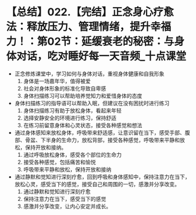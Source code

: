 # 【总结】022.【完结】正念身心疗愈法：释放压力、管理情绪，提升幸福力！：第02节：延缓衰老的秘密：与身体对话，吃对睡好每一天音频_十点课堂

-   正念修炼课堂中，学习如何与身体对话，重视身体健康和自我形象
    1.  身体是一场嘉年华，值得被爱
    2.  社会对身体形象的标准化导致自卑感
    3.  身体扫描练习可以帮助培养觉知力和爱惜身体的态度
-   身体扫描练习的指导语可以帮助入眠，但建议在没有困扰时进行练习
    1.  身体扫描练习有助于放松身体，看起来年轻
    2.  选择安静安全的环境进行练习，保持舒适
    3.  在练习前留意身体和心灵状态，接受各种感觉和想法
-   通过身体感知来放松身体，呼吸带来舒适感，让意识留在当下，感受手部、腹部、骨盆、下半身的生命力，放松背部，接受各种感觉，呼吸带来平静和放松，保持开放和接纳。
    1.  通过呼吸放松身体，感受各个部位的生命力
    2.  接受各种感觉，包括痛苦和愉悦
    3.  呼吸带来平静和放松，保持开放和接纳
-   通过静默和觉知进行深刻疗愈，回到呼吸和身体感知中，保持注意力在当下，放松心灵，感受当下的感觉，接受自己和周围的一切，感激并分享改变。
    1.  通过静默和觉知进行深刻疗愈
    2.  保持注意力在当下，感受当下的感觉
    3.  感激并分享改变，让内心安定并成长。